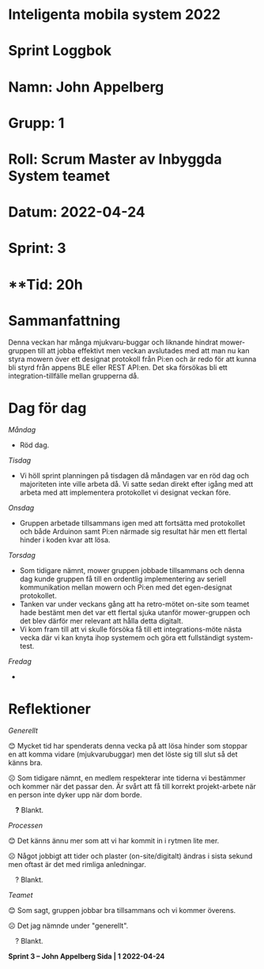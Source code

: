 #
# **Inteligenta mobila system 2022**
#
#
#
# **Sprint Loggbok**
# **Namn:	John Appelberg**
# **Grupp:	1**
# **Roll:	Scrum Master av Inbyggda System teamet**
# **Datum:	2022-04-24**
# **Sprint: 	3**
# **Tid:	20h
#
# **Sammanfattning**
Denna veckan har många mjukvaru-buggar och liknande hindrat mower-gruppen till att jobba effektivt men veckan avslutades med att man nu kan styra mowern över ett designat protokoll från Pi:en och är redo för att kunna bli styrd från appens BLE eller REST API:en. Det ska försökas bli ett integration-tillfälle mellan grupperna då.
# **Dag för dag**
*Måndag*

- Röd dag.

*Tisdag*

- Vi höll sprint planningen på tisdagen då måndagen var en röd dag och majoriteten inte ville arbeta då. Vi satte sedan direkt efter igång med att arbeta med att implementera protokollet vi designat veckan före.

*Onsdag*

- Gruppen arbetade tillsammans igen med att fortsätta med protokollet och både Arduinon samt Pi:en närmade sig resultat här men ett flertal hinder i koden kvar att lösa.

*Torsdag*

- Som tidigare nämnt, mower gruppen jobbade tillsammans och denna dag kunde gruppen få till en ordentlig implementering av seriell kommunikation mellan mowern och Pi:en med det egen-designat protokollet.
- Tanken var under veckans gång att ha retro-mötet on-site som teamet hade bestämt men det var ett flertal sjuka utanför mower-gruppen och det blev därför mer relevant att hålla detta digitalt.
- Vi kom fram till att vi skulle försöka få till ett integrations-möte nästa vecka där vi kan knyta ihop systemem och göra ett fullständigt system-test.

*Fredag*

- 

# **Reflektioner** 
*Generellt*

😊	Mycket tid har spenderats denna vecka på att lösa hinder som stoppar en att komma vidare (mjukvarubuggar) men det löste sig till slut så det känns bra.

☹	Som tidigare nämnt, en medlem respekterar inte tiderna vi bestämmer och kommer när det passar den. Är svårt att få till korrekt projekt-arbete när en person inte dyker upp när dom borde.

`  `**?**  	Blankt.
 
*Processen*

😊	Det känns ännu mer som att vi har kommit in i rytmen lite mer.

☹	Något jobbigt att tider och plaster (on-site/digitalt) ändras i sista sekund men oftast är det med rimliga anledningar.

`  `?	Blankt.

*Teamet*

😊	Som sagt, gruppen jobbar bra tillsammans och vi kommer överens.

☹	Det jag nämnde under "generellt".

`  `?	Blankt.

**Sprint 3 – John Appelberg	Sida | 1	2022-04-24**
